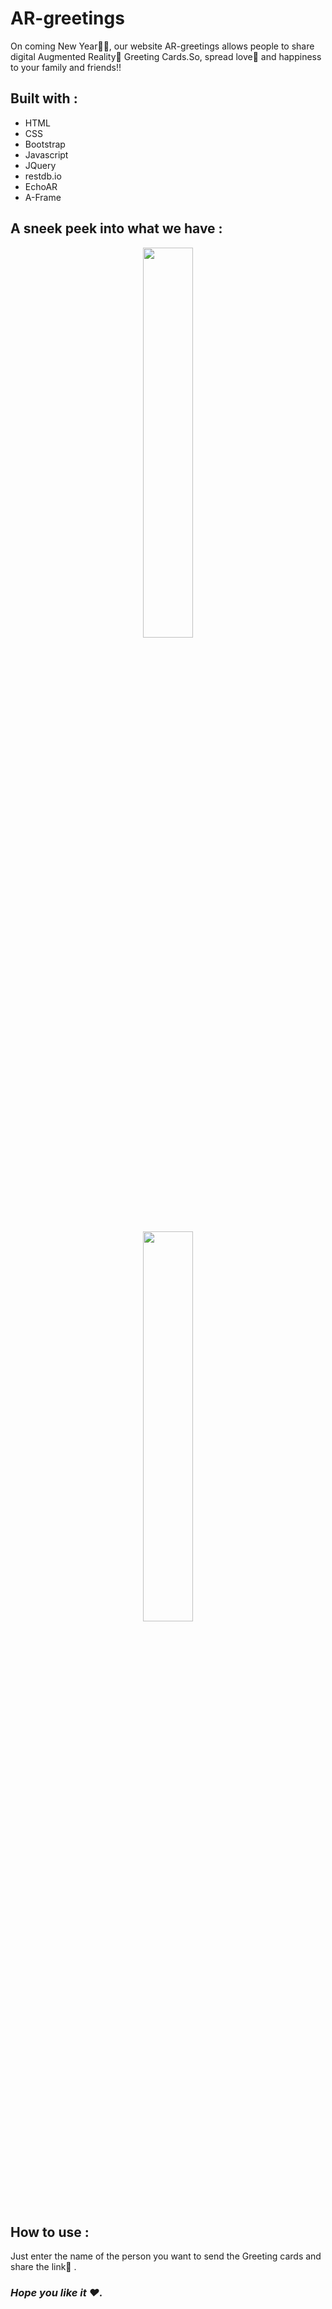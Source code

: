 # AR-greetings

On coming New Year🎉🎈, our website AR-greetings allows people to share digital Augmented Reality📱 Greeting Cards.So, spread love💖 and happiness to your family and friends!!

## Built with :
- HTML
- CSS
- Bootstrap
- Javascript
- JQuery
- restdb.io
- EchoAR
- A-Frame

## A sneek peek into what we have :
<p align="center"><img src="Project Snapshots/img1" width = 40%></p>
<p align="center"><img src="Project Snapshots/img2" width = 40%></p>

## How to use :
Just enter the name of the person you want to send the Greeting cards and share the link📎 .

### <i>Hope you like it ❤️.
